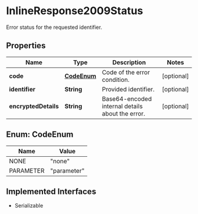 

# InlineResponse2009Status

Error status for the requested identifier.

## Properties

Name | Type | Description | Notes
------------ | ------------- | ------------- | -------------
**code** | [**CodeEnum**](#CodeEnum) | Code of the error condition. |  [optional]
**identifier** | **String** | Provided identifier. |  [optional]
**encryptedDetails** | **String** | Base64-encoded internal details about the error. |  [optional]



## Enum: CodeEnum

Name | Value
---- | -----
NONE | &quot;none&quot;
PARAMETER | &quot;parameter&quot;


## Implemented Interfaces

* Serializable


